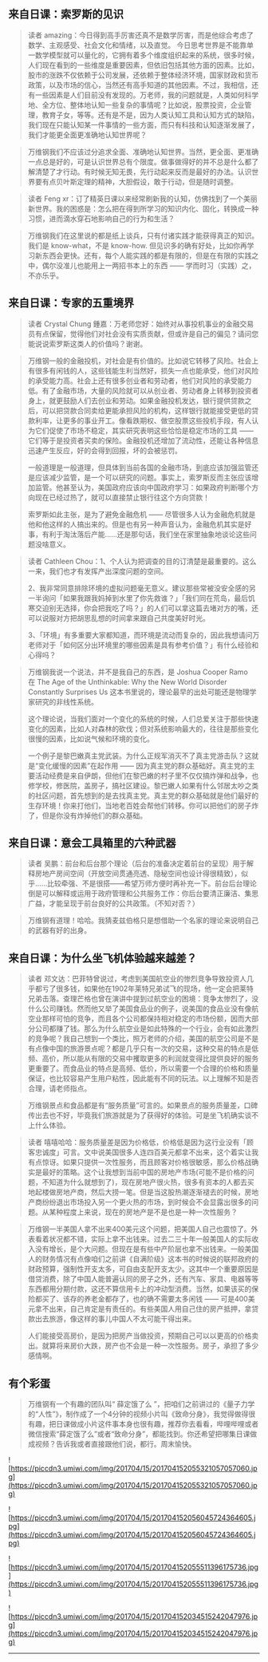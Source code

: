 ## 来自日课：索罗斯的见识

> 读者 amazing：今日得到高手厉害还真不是数学厉害，而是他综合考虑了数学、主观感受、社会文化和情绪，以及直觉。 今日思考世界是不能靠单一数学模型就可以量化的，它拥有着多个维度组织起来的系统，很多时候，人们现在看到的一些维度是重要因素，但依旧包括其他方面的因素。比如，股市的涨跌不仅依赖于公司发展，还依赖于整体经济环境，国家财政和货币政策，以及市场的信心，当然还有高手知道的其他因素。不过，我相信，还有一些因素是人们目前没有发现的。万老师，我的问题就是，人类如何科学地、全方位、整体地认知一些复杂的事情呢？比如说，股票投资，企业管理，教育子女，等等。还有是不是，因为人类认知工具和认知方式的缺陷，我们现在只能认知某一件事情的一些方面，而只有科技和认知逐渐发展了，我们才能更全面更准确地认知世界呢？

> 万维钢我们不应该过分追求全面、准确地认知世界。当然，更全面、更准确一点总是好的，可是认识世界总有个限度。做事做得好的并不总是什么都了解清楚了才行动。有时候无知无畏，先行动起来反而是最好的办法。认识世界要有点贝叶斯定理的精神，大胆假设，敢于行动，但是随时调整。

> 读者 Feng xr：订了精英日课以来经常刷新我的认知，仿佛找到了一个美丽新世界。我的困惑是：怎么把在得到所学习的知识内化、固化，转换成一种习惯，进而滴水穿石地影响自己的行为和生活？

> 万维钢我们在这里说的都是纸上谈兵，只有付诸实践才能获得真正的知识。我们是 know-what，不是 know-how. 但见识多的确有好处，比如你再学习新东西会更快。还有，每个人能实践的都是有限的，但是在有限的实践之中，偶尔没准儿也能用上一两招书本上的东西 —— 学而时习（实践）之，不亦乐乎。

## 来自日课：专家的五重境界

> 读者 Crystal Chung 鍾嘉：万老师您好：始终对从事投机事业的金融交易员有点保留，觉得他们对社会没有实质贡献，但或许是自己的偏见？请问您能说说索罗斯这类人的价值吗？谢谢。

> 万维钢一般的金融投机，对社会是有价值的。比如说它转移了风险。社会上有很多有闲钱的人，这些钱能生利当然好，损失一点也能承受，他们对风险的承受能力高。社会上还有很多创业者和劳动者，他们对风险的承受能力低。有了金融市场，大量的风险就可以从创业者、劳动者身上转移到投资者身上，就更鼓励人们去创业和劳动。如果金融投机发达，银行提供贷款之后，可以把贷款合同卖给更能承担风险的机构，这样银行就能接受更低的贷款利率，让更多的事业开工。像看跌期权、做空股票这些投机手段，有人认为它们促使了市场不稳定，其实研究表明这些恰恰是稳定市场的工具 —— 它们等于是投资者买卖的保险。金融投机还增加了流动性，还能让各种信息迅速产生反应，好的会得到回报，坏的会被惩罚。
> 
> 一般道理是一般道理，但具体到当前各国的金融市场，到底应该加强监管还是应该减少监管，是一个可以研究的问题。事实上，索罗斯反而主张应该增加监管。他甚至认为，美国政府应该向中国政府学习：如果政府判断哪个方向现在已经过热了，就可以直接禁止银行往这个方向贷款！
> 
> 索罗斯如此主张，是为了避免金融危机 —— 尽管很多人认为金融危机就是他和他这样的人搞出来的。但是也有另一种声音认为，金融危机其实是好事，有利于淘汰落后产能……还是那句话，我们坐在家里抽象地谈论这些问题没啥意义。 

> 读者 Cathleen Chou：1、个人认为把调查的目的订清楚是最重要的。这么一来，我们也才有发挥产出深度问题的空间。
> 
> 2、我非常同意排除环境的虚拟问题毫无意义。建议那些常被没安全感的另一半询问「如果我跟我妈掉到水里了你先救谁？」「我们同在荒岛，最后饥寒交迫别无选择，你会把我吃了吗？」的人们可以拿这篇去堵对方的嘴，还可以说服对方把胡思乱想的时间拿来跟自己共度美好时光。
> 
> 3、「环境」有多重要大家都知道，而环境是流动而复杂的，因此我想请问万老师对于「如何区分出环境里的哪些因素是具有参考价值？」有什么经验和心得吗？

> 万维钢我说一个说法，并不是我自己的东西，是 Joshua Cooper Ramo 在 The Age of the Unthinkable: Why the New World Disorder Constantly Surprises Us 这本书里说的，理论最早的出处可能还是物理学家研究的非线性系统。
> 
> 这个理论说，当我们面对一个变化的系统的时候，人们总爱关注于那些快速变化的因素，比如人对森林的砍伐；但对系统影响最大的，往往是那些变化很慢的因素，比如说气候和环境的变化。 
> 
> 一个例子是黎巴嫩真主党武装。为什么正规军消灭不了真主党游击队？这就是“变化缓慢的因素”在起作用 —— 因为真主党的群众基础好。真主党的主要活动经费是来自伊朗，但他们在黎巴嫩的村子里不仅仅搞炸弹和战争，也修学校，修医院，盖房子，搞社区建设。黎巴嫩人如果有什么邻居太吵之类的社区问题，首先想到的是去找真主党。真主党的群众基础就是他们最好的生存环境！你来打他们，当地老百姓会帮他们转移。你可以把他们的房子炸了，但是你没有炸掉他们的群众基础。 

## 来自日课：意会工具箱里的六种武器

> 读者 吴鹏：前台和后台那个理论（后台的准备决定着前台的呈现）用于解释房地产房间空间（开放空间贯通亮透、隐秘空间也设计得很精致），似乎……比较牵强、不是很搭——希望万师方便时再补充一下。前台后台理论倒是可以解释或运用于政府管理和公共服务工作：你后台要清正廉洁、集思广益，才能呈现于前台良好的公共政策。（不知对否？）

> 万维钢有道理！哈哈。我猜麦兹伯格只是想借助一个名家的理论来说明自己的武器有好的出身。

## 来自日课：为什么坐飞机体验越来越差？

> 读者 邓文达：巴菲特曾说过，考虑到美国航空业的惨烈竞争导致投资人几乎都亏了很多钱，如果他在1902年莱特兄弟试飞的现场，他一定会把莱特兄弟击落。查理芒格也曾在演讲中提到过航空业的困境：竞争太惨烈了，没什么公司赚钱。然而他又举了美国食品业的例子，说美国的食品业没有像航空业那样可怕的竞争，而且各个公司都保持相对稳定的市场份额，因而大部分公司都赚了钱。那么为什么航空业是如此特殊的一个行业，会有如此激烈的竞争呢？我自己想到一个类比，照万老师的介绍，美国的航空公司是不是有点像中国的旅游景点呢？都是几乎只有一次的交易，这种交易的特点是低频、高价，所以能从有限的交易中攫取更多的利润就变得比提供良好的服务更重要了。而食品业的特点是高频、低价，所以需要一个合理的价格和质量保证，也比较容易产生用户粘性，因此能有不同的玩法。以上理解不知是否合理，请老师指点。

> 万维钢景点和食品都是有“服务质量”可言的。如果景点的服务质量差，口碑传出去也不好，毕竟我们旅游就是为了获得好的体验。可是坐飞机确实谈不上什么体验。

> 读者 嘻嘻哈哈：服务质量差是因为价格低，价格低是因为这行业没有「顾客忠诚度」可言。文中说美国很多人连四百美元都拿不出来，这个着实让我有点惊讶。如果只提供一次性服务，而且顾客对价格很敏感，那么价格战确实是最好的策略。这个让我想到当前中国的房地产市场(可能不是价格的问题，不知道为什么就想到了)，现在房地产很火热，很多有资本的人都去买地起楼做房地产商，然后大捞一笔。但是当这股热潮逐渐褪去的时候，房地产商纷纷退出市场投入另一个更火热的市场，到时候会不会显露出很多的问题。从某种程度上来说，现在的房地产是不是也是一种一次性服务？

> 万维钢一半美国人拿不出来400美元这个问题，把美国人自己也震惊了。外表看着状况都不错，实际上拿不出钱来。过去二三十年一般美国人的实际收入没有增长，是个大问题。但现在是有些中产阶层也拿不出钱来。一般美国人的财务情况有点像咱们之前讲《自满阶级》这本书的时候说的联邦政府的财政预算，强制性开支太多，可自由支配开支太少。这其中一个重要原因是借贷消费，除了中国人能普遍认同的房子之外，还有汽车、家具、电器等等东西都用分期付款，这还不算信用卡上的冲动型消费。当然，如果该买的保险都买了、该存的养老金都存了，也的确不需要太多闲钱 —— 可是400美元拿不出来，自己肯定是有责任的。有些美国人用自己住的房产抵押，拿贷款出去旅游，像这样的事儿中国人不太可能干得出来。
> 
> 人们能接受高房价，是因为把房产当做投资，预期自己可以以更高的价格卖出。就算将来房价大跌，房产也不会是一种一次性服务。房子，承担了多少感情啊。 

## 有个彩蛋

> 万维钢有一个有趣的团队叫“ 薛定饿了么 ”，把咱们之前讲过的《量子力学的“人性”》，制作成了一个4分钟的视频小片叫《致命分身》，我觉得做得很有趣，把日课做成小片这件事本身也很有趣，推荐你去看看，哔哩哔哩或者微信搜索“薛定饿了么”或者“致命分身”，都能找到。你还希望把哪集日课做成视频？告诉我或者直接跟他们说，都行。周末愉快。

![https://piccdn3.umiwi.com/img/201704/15/201704152055321057057060.jpg](https://piccdn3.umiwi.com/img/201704/15/201704152055321057057060.jpg)

![https://piccdn3.umiwi.com/img/201704/15/201704152056045724364605.jpg](https://piccdn3.umiwi.com/img/201704/15/201704152056045724364605.jpg)

![https://piccdn3.umiwi.com/img/201704/15/201704152055511396175736.jpg](https://piccdn3.umiwi.com/img/201704/15/201704152055511396175736.jpg)

![https://piccdn3.umiwi.com/img/201704/15/201704152034515242047976.jpg](https://piccdn3.umiwi.com/img/201704/15/201704152034515242047976.jpg)

---
